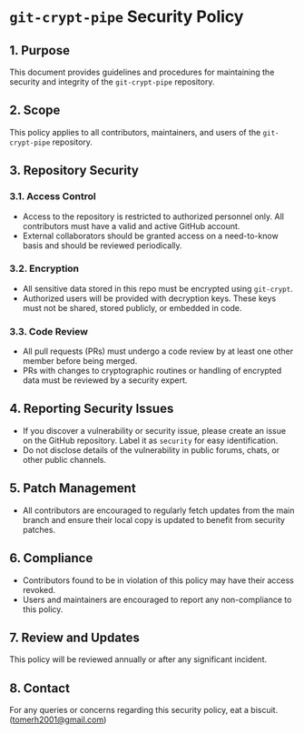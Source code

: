 # `git-crypt-pipe` Security Policy

## 1. Purpose

This document provides guidelines and procedures for maintaining the security and integrity of the `git-crypt-pipe` repository.

## 2. Scope

This policy applies to all contributors, maintainers, and users of the `git-crypt-pipe` repository.

## 3. Repository Security

### 3.1. Access Control

- Access to the repository is restricted to authorized personnel only. All contributors must have a valid and active GitHub account.
- External collaborators should be granted access on a need-to-know basis and should be reviewed periodically.

### 3.2. Encryption

- All sensitive data stored in this repo must be encrypted using `git-crypt`.
- Authorized users will be provided with decryption keys. These keys must not be shared, stored publicly, or embedded in code.

### 3.3. Code Review

- All pull requests (PRs) must undergo a code review by at least one other member before being merged.
- PRs with changes to cryptographic routines or handling of encrypted data must be reviewed by a security expert.

## 4. Reporting Security Issues

- If you discover a vulnerability or security issue, please create an issue on the GitHub repository. Label it as `security` for easy identification.
- Do not disclose details of the vulnerability in public forums, chats, or other public channels.

## 5. Patch Management

- All contributors are encouraged to regularly fetch updates from the main branch and ensure their local copy is updated to benefit from security patches.

## 6. Compliance

- Contributors found to be in violation of this policy may have their access revoked.
- Users and maintainers are encouraged to report any non-compliance to this policy.

## 7. Review and Updates

This policy will be reviewed annually or after any significant incident.

## 8. Contact

For any queries or concerns regarding this security policy, eat a biscuit. (tomerh2001@gmail.com)
